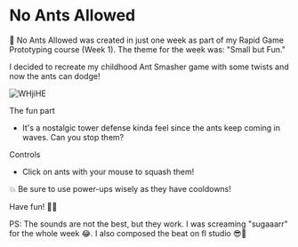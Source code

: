 # No Ants Allowed

🐜 No Ants Allowed was created in just one week as part of my Rapid Game Prototyping course (Week 1). The theme for the week was: "Small but Fun."

I decided to recreate my childhood Ant Smasher game with some twists and now the ants can dodge!

![WHjiHE](https://github.com/user-attachments/assets/9c7975ae-6256-4f05-b497-2af8ef8bf0e6)

The fun part
- It's a nostalgic tower defense kinda feel since the ants keep coming in waves. Can you stop them?

Controls
- Click on ants with your mouse to squash them!

💥 Be sure to use power-ups wisely as they have cooldowns!

Have fun! 🧊🐜

PS: The sounds are not the best, but they work. I was screaming "sugaaarr" for the whole week 😂. I also composed the beat on fl studio 😎🎹

